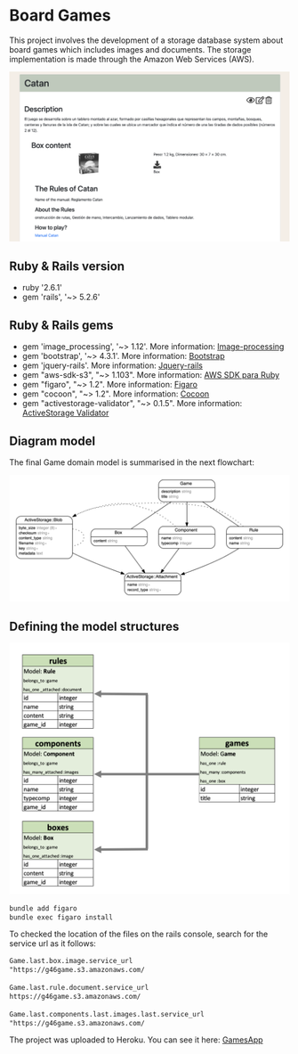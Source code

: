 # Board Games

This project involves the development of a storage database system about board games which includes images and documents. The storage implementation is made through the Amazon Web Services (AWS).

![game_project](/app/assets/images/game_project.png)

## Ruby & Rails version

* ruby '2.6.1'
* gem 'rails', '~> 5.2.6'

## Ruby & Rails gems

* gem 'image_processing', '~> 1.12'. More information: [Image-processing](https://github.com/janko/image_processing)
* gem 'bootstrap', '~> 4.3.1'. More information: [Bootstrap](http://getbootstrap.com)
* gem 'jquery-rails'. More information: [Jquery-rails](https://github.com/rails/jquery-rails)
* gem "aws-sdk-s3", "~> 1.103". More information: [AWS SDK para Ruby](https://aws.amazon.com/es/sdk-for-ruby/)
* gem "figaro", "~> 1.2". More information: [Figaro](https://github.com/laserlemon/figaro)
* gem "cocoon", "~> 1.2". More information: [Cocoon](https://github.com/nathanvda/cocoon)
* gem "activestorage-validator", "~> 0.1.5". More information: [ActiveStorage Validator](https://github.com/aki77/activestorage-validator)

## Diagram model

The final Game domain model is summarised in the next flowchart:

![game_domain_model](/app/assets/images/game_domain_model.png)

## Defining the model structures

![game_diagram](/app/assets/images/game_diagram.png)

```console
bundle add figaro
bundle exec figaro install
```

To checked the location of the files on the rails console, search for the service url as it follows:

```console
Game.last.box.image.service_url
"https://g46game.s3.amazonaws.com/

Game.last.rule.document.service_url
https://g46game.s3.amazonaws.com/

Game.last.components.last.images.last.service_url
"https://g46game.s3.amazonaws.com/
```

The project was uploaded to Heroku. You can see it here: [GamesApp](https://young-river-73372.herokuapp.com/games)